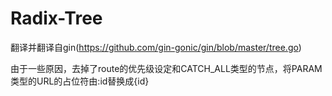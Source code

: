 # Radix-Tree

翻译并翻译自gin(https://github.com/gin-gonic/gin/blob/master/tree.go)

由于一些原因，去掉了route的优先级设定和CATCH_ALL类型的节点，将PARAM类型的URL的占位符由:id替换成{id}